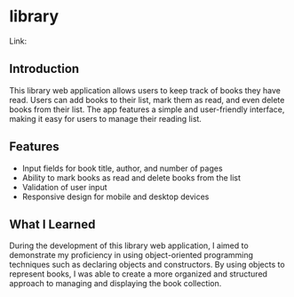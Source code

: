 # library

Link:

## Introduction

This library web application allows users to keep track of books they have read. Users can add books to their list, mark them as read, and even delete books from their list. The app features a simple and user-friendly interface, making it easy for users to manage their reading list.

## Features

- Input fields for book title, author, and number of pages
- Ability to mark books as read and delete books from the list
- Validation of user input
- Responsive design for mobile and desktop devices

## What I Learned

During the development of this library web application, I aimed to demonstrate my proficiency in using object-oriented programming techniques such as declaring objects and constructors. By using objects to represent books, I was able to create a more organized and structured approach to managing and displaying the book collection.
